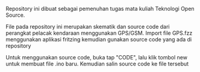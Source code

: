 Repository ini dibuat sebagai pemenuhan tugas mata kuliah Teknologi Open Source.

File pada repository ini merupakan skematik dan source code dari perangkat pelacak kendaraan menggunakan GPS/GSM. Import file GPS.fzz menggunakan aplikasi fritzing kemudian gunakan source code yang ada di repository

Untuk menggunakan source code, buka tap "CODE", lalu klik tombol new untuk membuat file .ino baru. Kemudian salin source code ke file tersebut
